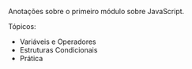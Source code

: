 Anotações sobre o primeiro módulo sobre JavaScript.

Tópicos:

- Variáveis e Operadores
- Estruturas Condicionais
- Prática